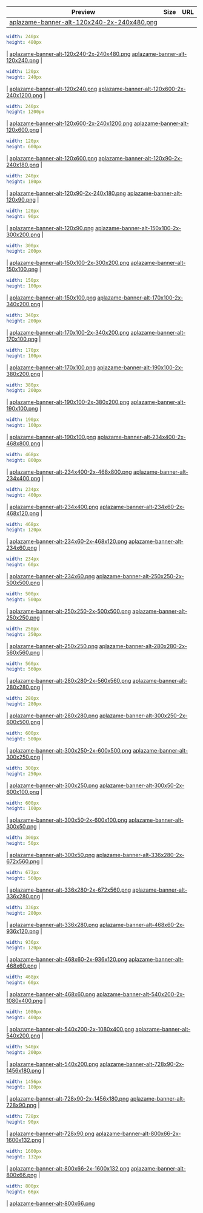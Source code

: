 
Preview | Size | URL
------- | ---- | ---
[aplazame-banner-alt-120x240-2x-240x480.png](![](aplazame-banner-alt-120x240-2x-240x480.png)) |
``` yaml
width: 240px
height: 480px
```
| [aplazame-banner-alt-120x240-2x-240x480.png](aplazame-banner-alt-120x240-2x-240x480.png)
[aplazame-banner-alt-120x240.png](![](aplazame-banner-alt-120x240.png)) |
``` yaml
width: 120px
height: 240px
```
| [aplazame-banner-alt-120x240.png](aplazame-banner-alt-120x240.png)
[aplazame-banner-alt-120x600-2x-240x1200.png](![](aplazame-banner-alt-120x600-2x-240x1200.png)) |
``` yaml
width: 240px
height: 1200px
```
| [aplazame-banner-alt-120x600-2x-240x1200.png](aplazame-banner-alt-120x600-2x-240x1200.png)
[aplazame-banner-alt-120x600.png](![](aplazame-banner-alt-120x600.png)) |
``` yaml
width: 120px
height: 600px
```
| [aplazame-banner-alt-120x600.png](aplazame-banner-alt-120x600.png)
[aplazame-banner-alt-120x90-2x-240x180.png](![](aplazame-banner-alt-120x90-2x-240x180.png)) |
``` yaml
width: 240px
height: 180px
```
| [aplazame-banner-alt-120x90-2x-240x180.png](aplazame-banner-alt-120x90-2x-240x180.png)
[aplazame-banner-alt-120x90.png](![](aplazame-banner-alt-120x90.png)) |
``` yaml
width: 120px
height: 90px
```
| [aplazame-banner-alt-120x90.png](aplazame-banner-alt-120x90.png)
[aplazame-banner-alt-150x100-2x-300x200.png](![](aplazame-banner-alt-150x100-2x-300x200.png)) |
``` yaml
width: 300px
height: 200px
```
| [aplazame-banner-alt-150x100-2x-300x200.png](aplazame-banner-alt-150x100-2x-300x200.png)
[aplazame-banner-alt-150x100.png](![](aplazame-banner-alt-150x100.png)) |
``` yaml
width: 150px
height: 100px
```
| [aplazame-banner-alt-150x100.png](aplazame-banner-alt-150x100.png)
[aplazame-banner-alt-170x100-2x-340x200.png](![](aplazame-banner-alt-170x100-2x-340x200.png)) |
``` yaml
width: 340px
height: 200px
```
| [aplazame-banner-alt-170x100-2x-340x200.png](aplazame-banner-alt-170x100-2x-340x200.png)
[aplazame-banner-alt-170x100.png](![](aplazame-banner-alt-170x100.png)) |
``` yaml
width: 170px
height: 100px
```
| [aplazame-banner-alt-170x100.png](aplazame-banner-alt-170x100.png)
[aplazame-banner-alt-190x100-2x-380x200.png](![](aplazame-banner-alt-190x100-2x-380x200.png)) |
``` yaml
width: 380px
height: 200px
```
| [aplazame-banner-alt-190x100-2x-380x200.png](aplazame-banner-alt-190x100-2x-380x200.png)
[aplazame-banner-alt-190x100.png](![](aplazame-banner-alt-190x100.png)) |
``` yaml
width: 190px
height: 100px
```
| [aplazame-banner-alt-190x100.png](aplazame-banner-alt-190x100.png)
[aplazame-banner-alt-234x400-2x-468x800.png](![](aplazame-banner-alt-234x400-2x-468x800.png)) |
``` yaml
width: 468px
height: 800px
```
| [aplazame-banner-alt-234x400-2x-468x800.png](aplazame-banner-alt-234x400-2x-468x800.png)
[aplazame-banner-alt-234x400.png](![](aplazame-banner-alt-234x400.png)) |
``` yaml
width: 234px
height: 400px
```
| [aplazame-banner-alt-234x400.png](aplazame-banner-alt-234x400.png)
[aplazame-banner-alt-234x60-2x-468x120.png](![](aplazame-banner-alt-234x60-2x-468x120.png)) |
``` yaml
width: 468px
height: 120px
```
| [aplazame-banner-alt-234x60-2x-468x120.png](aplazame-banner-alt-234x60-2x-468x120.png)
[aplazame-banner-alt-234x60.png](![](aplazame-banner-alt-234x60.png)) |
``` yaml
width: 234px
height: 60px
```
| [aplazame-banner-alt-234x60.png](aplazame-banner-alt-234x60.png)
[aplazame-banner-alt-250x250-2x-500x500.png](![](aplazame-banner-alt-250x250-2x-500x500.png)) |
``` yaml
width: 500px
height: 500px
```
| [aplazame-banner-alt-250x250-2x-500x500.png](aplazame-banner-alt-250x250-2x-500x500.png)
[aplazame-banner-alt-250x250.png](![](aplazame-banner-alt-250x250.png)) |
``` yaml
width: 250px
height: 250px
```
| [aplazame-banner-alt-250x250.png](aplazame-banner-alt-250x250.png)
[aplazame-banner-alt-280x280-2x-560x560.png](![](aplazame-banner-alt-280x280-2x-560x560.png)) |
``` yaml
width: 560px
height: 560px
```
| [aplazame-banner-alt-280x280-2x-560x560.png](aplazame-banner-alt-280x280-2x-560x560.png)
[aplazame-banner-alt-280x280.png](![](aplazame-banner-alt-280x280.png)) |
``` yaml
width: 280px
height: 280px
```
| [aplazame-banner-alt-280x280.png](aplazame-banner-alt-280x280.png)
[aplazame-banner-alt-300x250-2x-600x500.png](![](aplazame-banner-alt-300x250-2x-600x500.png)) |
``` yaml
width: 600px
height: 500px
```
| [aplazame-banner-alt-300x250-2x-600x500.png](aplazame-banner-alt-300x250-2x-600x500.png)
[aplazame-banner-alt-300x250.png](![](aplazame-banner-alt-300x250.png)) |
``` yaml
width: 300px
height: 250px
```
| [aplazame-banner-alt-300x250.png](aplazame-banner-alt-300x250.png)
[aplazame-banner-alt-300x50-2x-600x100.png](![](aplazame-banner-alt-300x50-2x-600x100.png)) |
``` yaml
width: 600px
height: 100px
```
| [aplazame-banner-alt-300x50-2x-600x100.png](aplazame-banner-alt-300x50-2x-600x100.png)
[aplazame-banner-alt-300x50.png](![](aplazame-banner-alt-300x50.png)) |
``` yaml
width: 300px
height: 50px
```
| [aplazame-banner-alt-300x50.png](aplazame-banner-alt-300x50.png)
[aplazame-banner-alt-336x280-2x-672x560.png](![](aplazame-banner-alt-336x280-2x-672x560.png)) |
``` yaml
width: 672px
height: 560px
```
| [aplazame-banner-alt-336x280-2x-672x560.png](aplazame-banner-alt-336x280-2x-672x560.png)
[aplazame-banner-alt-336x280.png](![](aplazame-banner-alt-336x280.png)) |
``` yaml
width: 336px
height: 280px
```
| [aplazame-banner-alt-336x280.png](aplazame-banner-alt-336x280.png)
[aplazame-banner-alt-468x60-2x-936x120.png](![](aplazame-banner-alt-468x60-2x-936x120.png)) |
``` yaml
width: 936px
height: 120px
```
| [aplazame-banner-alt-468x60-2x-936x120.png](aplazame-banner-alt-468x60-2x-936x120.png)
[aplazame-banner-alt-468x60.png](![](aplazame-banner-alt-468x60.png)) |
``` yaml
width: 468px
height: 60px
```
| [aplazame-banner-alt-468x60.png](aplazame-banner-alt-468x60.png)
[aplazame-banner-alt-540x200-2x-1080x400.png](![](aplazame-banner-alt-540x200-2x-1080x400.png)) |
``` yaml
width: 1080px
height: 400px
```
| [aplazame-banner-alt-540x200-2x-1080x400.png](aplazame-banner-alt-540x200-2x-1080x400.png)
[aplazame-banner-alt-540x200.png](![](aplazame-banner-alt-540x200.png)) |
``` yaml
width: 540px
height: 200px
```
| [aplazame-banner-alt-540x200.png](aplazame-banner-alt-540x200.png)
[aplazame-banner-alt-728x90-2x-1456x180.png](![](aplazame-banner-alt-728x90-2x-1456x180.png)) |
``` yaml
width: 1456px
height: 180px
```
| [aplazame-banner-alt-728x90-2x-1456x180.png](aplazame-banner-alt-728x90-2x-1456x180.png)
[aplazame-banner-alt-728x90.png](![](aplazame-banner-alt-728x90.png)) |
``` yaml
width: 728px
height: 90px
```
| [aplazame-banner-alt-728x90.png](aplazame-banner-alt-728x90.png)
[aplazame-banner-alt-800x66-2x-1600x132.png](![](aplazame-banner-alt-800x66-2x-1600x132.png)) |
``` yaml
width: 1600px
height: 132px
```
| [aplazame-banner-alt-800x66-2x-1600x132.png](aplazame-banner-alt-800x66-2x-1600x132.png)
[aplazame-banner-alt-800x66.png](![](aplazame-banner-alt-800x66.png)) |
``` yaml
width: 800px
height: 66px
```
| [aplazame-banner-alt-800x66.png](aplazame-banner-alt-800x66.png)
